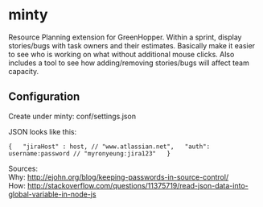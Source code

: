 minty
=====

Resource Planning extension for GreenHopper. Within a sprint, display stories/bugs with task owners and their estimates. Basically make it easier to see who is working on what without additional mouse clicks. Also includes a tool to see how adding/removing stories/bugs will affect team capacity.

Configuration
----------------

Create under minty: conf/settings.json

JSON looks like this:

`{  
    "jiraHost" : host, // "www.atlassian.net",  
    "auth": username:password // "myronyeung:jira123"  
  }`

Sources:  
Why: http://ejohn.org/blog/keeping-passwords-in-source-control/  
How: http://stackoverflow.com/questions/11375719/read-json-data-into-global-variable-in-node-js



